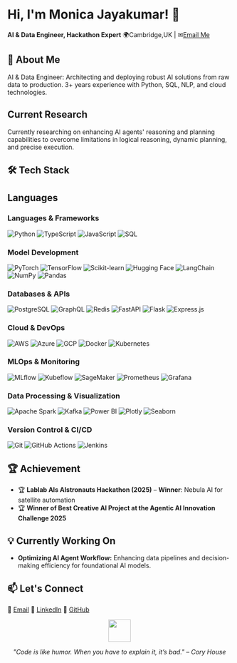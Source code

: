 # Hi, I'm Monica Jayakumar! 👋  
**AI & Data Engineer, Hackathon Expert**
🌍Cambridge,UK | ✉[Email Me](mailto:monicaajayakumar@gmail.com)

## 🚀 About Me  
AI & Data Engineer: Architecting and deploying robust AI solutions from raw data to production. 3+ years experience with Python, SQL, NLP, and cloud technologies.

## Current Research
Currently researching on enhancing AI agents' reasoning and planning capabilities to overcome limitations in logical reasoning, dynamic planning, and precise execution.

## 🛠️ Tech Stack
## Languages

### Languages & Frameworks
![Python](https://img.shields.io/badge/Python-3776AB?logo=python&logoColor=white)
![TypeScript](https://img.shields.io/badge/TypeScript-3178C6?logo=typescript&logoColor=white)
![JavaScript](https://img.shields.io/badge/JavaScript-F7DF1E?logo=javascript&logoColor=black)
![SQL](https://img.shields.io/badge/SQL-4479A1?logo=mysql&logoColor=white)

### Model Development
![PyTorch](https://img.shields.io/badge/PyTorch-EE4C2C?logo=pytorch&logoColor=white)
![TensorFlow](https://img.shields.io/badge/TensorFlow-FF6F00?logo=tensorflow&logoColor=white)
![Scikit-learn](https://img.shields.io/badge/Scikit--learn-F7931E?logo=scikit-learn&logoColor=white)
![Hugging Face](https://img.shields.io/badge/Hugging%20Face-FF6C37?logo=huggingface&logoColor=white)
![LangChain](https://img.shields.io/badge/LangChain-000000?logo=langchain&logoColor=white)
![NumPy](https://img.shields.io/badge/NumPy-013243?logo=numpy&logoColor=white)
![Pandas](https://img.shields.io/badge/Pandas-150458?logo=pandas&logoColor=white)

### Databases & APIs
![PostgreSQL](https://img.shields.io/badge/PostgreSQL-316192?logo=postgresql&logoColor=white)
![GraphQL](https://img.shields.io/badge/GraphQL-E10098?logo=graphql&logoColor=white)
![Redis](https://img.shields.io/badge/Redis-DC382D?logo=redis&logoColor=white)
![FastAPI](https://img.shields.io/badge/FastAPI-009688?logo=fastapi&logoColor=white)
![Flask](https://img.shields.io/badge/Flask-000000?logo=flask&logoColor=white)
![Express.js](https://img.shields.io/badge/Express.js-000000?logo=express&logoColor=white)

### Cloud & DevOps
![AWS](https://img.shields.io/badge/AWS-232F3E?logo=amazon-aws&logoColor=white)
![Azure](https://img.shields.io/badge/Microsoft_Azure-0089D6?logo=microsoft-azure&logoColor=white)
![GCP](https://img.shields.io/badge/Google_Cloud-4285F4?logo=google-cloud&logoColor=white)
![Docker](https://img.shields.io/badge/Docker-2496ED?logo=docker&logoColor=white)
![Kubernetes](https://img.shields.io/badge/Kubernetes-326CE5?logo=kubernetes&logoColor=white)

### MLOps & Monitoring
![MLflow](https://img.shields.io/badge/MLflow-00B0AA?logo=mlflow&logoColor=white)
![Kubeflow](https://img.shields.io/badge/Kubeflow-F9643B?logo=kubeflow&logoColor=white)
![SageMaker](https://img.shields.io/badge/SageMaker-FF9900?logo=amazonsagemaker&logoColor=white)
![Prometheus](https://img.shields.io/badge/Prometheus-FFE873?logo=prometheus&logoColor=black)
![Grafana](https://img.shields.io/badge/Grafana-F46800?logo=grafana&logoColor=white)

### Data Processing & Visualization
![Apache Spark](https://img.shields.io/badge/Apache_Spark-E25A1C?logo=apache-spark&logoColor=white)
![Kafka](https://img.shields.io/badge/Apache_Kafka-231F20?logo=apachekafka&logoColor=white)
![Power BI](https://img.shields.io/badge/Power_BI-F2C811?logo=powerbi&logoColor=black)
![Plotly](https://img.shields.io/badge/Plotly-3F4F75?logo=plotly&logoColor=white)
![Seaborn](https://img.shields.io/badge/Seaborn-F79246?logo=seaborn&logoColor=white)

### Version Control & CI/CD
![Git](https://img.shields.io/badge/Git-F05032?logo=git&logoColor=white)
![GitHub Actions](https://img.shields.io/badge/GitHub_Actions-2088FF?logo=github-actions&logoColor=white)
![Jenkins](https://img.shields.io/badge/Jenkins-D24939?logo=jenkins&logoColor=white)

## 🏆 Achievement  

- 🏆 **Lablab AIs AIstronauts Hackathon (2025)** – **Winner**: Nebula AI for satellite automation
- 🏆 **Winner of Best Creative AI Project at the Agentic AI Innovation Challenge 2025**


## 💡 Currently Working On  

- **Optimizing AI Agent Workflow:** Enhancing data pipelines and decision-making efficiency for foundational AI models.

## 📫 Let's Connect  

📧 [Email](mailto:monicaajayakumar@gmail.com)                 💼 [LinkedIn](https://www.linkedin.com/in/monicajayakumar/)             🐙 [GitHub](https://github.com/Monica2403)  
<div align="center">
  <img src="https://media.giphy.com/media/VbnUQpnihPSIgIXuZv/giphy.gif" width="50" />
  <p><i>"Code is like humor. When you have to explain it, it’s bad." – Cory House</i></p>
</div>
